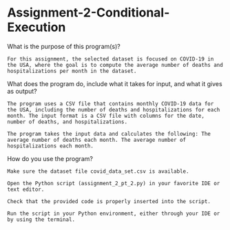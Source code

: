 # Assignment-2-Conditional-Execution

What is the purpose of this program(s)?

    For this assignment, the selected dataset is focused on COVID-19 in the USA, where the goal is to compute the average number of deaths and hospitalizations per month in the dataset.

What does the program do, include what it takes for input, and what it gives as output?

    The program uses a CSV file that contains monthly COVID-19 data for the USA, including the number of deaths and hospitalizations for each month. The input format is a CSV file with columns for the date, number of deaths, and hospitalizations.

    The program takes the input data and calculates the following: The average number of deaths each month. The average number of hospitalizations each month.

How do you use the program?

    Make sure the dataset file covid_data_set.csv is available.

    Open the Python script (assignment_2_pt_2.py) in your favorite IDE or text editor.
    
    Check that the provided code is properly inserted into the script.

    Run the script in your Python environment, either through your IDE or by using the terminal.
